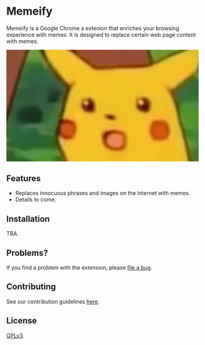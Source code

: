 # Memeify

Memeify is a Google Chrome a extenion that enriches your browsing experience with memes. It is designed to replace certain web page content with memes. 

![Surprised Pikachu](images/pikachu-cropped.png)

## Features

- Replaces innocuous phrases and images on the internet with memes.
- Details to come.

## Installation

TBA.

## Problems?

If you find a problem with the extension, please [file a bug](https://github.com/nyu-ossd-s19/memeify-team-1/issues/new).

## Contributing

See our contribution guidelines [here](https://github.com/nyu-ossd-s19/memeify-team-1/blob/master/CONTRIBUTING.md).

## License

[GPLv3](https://github.com/nyu-ossd-s19/memeify-team-1/blob/master/LICENSE).
